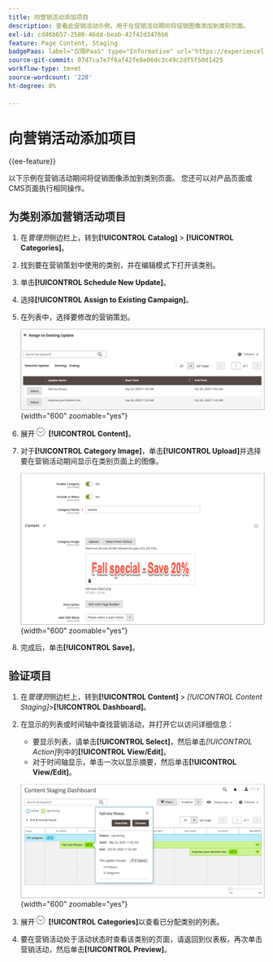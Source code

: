 ```yaml
---
title: 向营销活动添加项目
description: 查看此促销活动示例，用于在促销活动期间将促销图像添加到类别页面。
exl-id: cd46b657-2586-46dd-beab-42f42d3476b6
feature: Page Content, Staging
badgePaas: label="仅限PaaS" type="Informative" url="https://experienceleague.adobe.com/zh-hans/docs/commerce/user-guides/product-solutions" tooltip="仅适用于云项目(Adobe管理的PaaS基础架构)和内部部署项目上的Adobe Commerce 。"
source-git-commit: 07d7ca7e7f6af42fe8e06dc3c49c2df5f50d1425
workflow-type: tm+mt
source-wordcount: '228'
ht-degree: 0%

---
```


# 向营销活动添加项目

{{ee-feature}}

以下示例在营销活动期间将促销图像添加到类别页面。 您还可以对产品页面或CMS页面执行相同操作。

## 为类别添加营销活动项目

1. 在&#x200B;_管理员_&#x200B;侧边栏上，转到&#x200B;**[!UICONTROL Catalog]** > **[!UICONTROL Categories]**。

1. 找到要在营销策划中使用的类别，并在编辑模式下打开该类别。

1. 单击&#x200B;**[!UICONTROL Schedule New Update]**。

1. 选择&#x200B;**[!UICONTROL Assign to Existing Campaign]**。

1. 在列表中，选择要修改的营销策划。

   ![分配给现有营销活动](./assets/content-staging-assign-to-existing-campaign.png){width="600" zoomable="yes"}

1. 展开![扩展选择器](../assets/icon-display-expand.png) **[!UICONTROL Content]**。

1. 对于&#x200B;**[!UICONTROL Category Image]**，单击&#x200B;**[!UICONTROL Upload]**&#x200B;并选择要在营销活动期间显示在类别页面上的图像。

   ![添加类别图像](./assets/content-staging-existing-category-image.png){width="600" zoomable="yes"}

1. 完成后，单击&#x200B;**[!UICONTROL Save]**。

## 验证项目

1. 在&#x200B;_管理员_&#x200B;侧边栏上，转到&#x200B;**[!UICONTROL Content]** > _[!UICONTROL Content Staging]_>**[!UICONTROL Dashboard]**。

1. 在显示的列表或时间轴中查找营销活动，并打开它以访问详细信息：

   - 要显示列表，请单击&#x200B;**[!UICONTROL Select]**，然后单击&#x200B;_[!UICONTROL Action]_&#x200B;列中的&#x200B;**[!UICONTROL View/Edit]**。
   - 对于时间轴显示，单击一次以显示摘要，然后单击&#x200B;**[!UICONTROL View/Edit]**。

   ![营销活动详细信息](./assets/content-staging-dashboard-summary.png){width="600" zoomable="yes"}

1. 展开![扩展选择器](../assets/icon-display-expand.png) **[!UICONTROL Categories]**&#x200B;以查看已分配类别的列表。

1. 要在营销活动处于活动状态时查看该类别的页面，请返回到仪表板，再次单击营销活动，然后单击&#x200B;**[!UICONTROL Preview]**。

